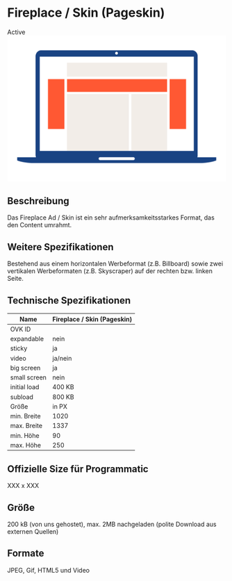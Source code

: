 # Fireplace / Skin (Pageskin)
<span class="badge badge--success">Active</span>
<img alt="OVK_WF_Desktop_Fireplace" src="https://github.com/BVDW-org/ovk-docusaurus/blob/main/ovk/static/img/formats/OVK_WF_Desktop_Fireplace.png?raw=true" />


## Beschreibung
Das Fireplace Ad / Skin ist ein sehr aufmerksamkeitsstarkes Format, das den Content umrahmt.

## Weitere Spezifikationen
Bestehend aus einem horizontalen Werbeformat (z.B. Billboard) sowie zwei vertikalen Werbeformaten (z.B. Skyscraper) auf der rechten bzw. linken Seite.

## Technische Spezifikationen

| Name           | Fireplace / Skin (Pageskin) |
|----------------|----------------------------|
| OVK ID         |                            |
| expandable     | nein                       |
| sticky         | ja                         |
| video          | ja/nein                    |
| big screen     | ja                         |
| small screen   | nein                       |
| initial load   | 400 KB                     |
| subload        | 800 KB                     |
| Größe          | in PX                      |
| min. Breite    | 1020                       |
| max. Breite    | 1337                       |
| min. Höhe      | 90                         |
| max. Höhe      | 250                        |

## Offizielle Size für Programmatic
XXX x XXX

## Größe
200 kB (von uns gehostet), max. 2MB nachgeladen (polite Download aus externen Quellen)

## Formate
JPEG, Gif, HTML5 und Video

